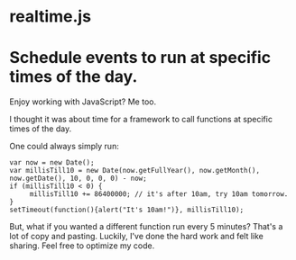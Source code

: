 realtime.js
===========
Schedule events to run at specific times of the day.
===========


Enjoy working with JavaScript? Me too.

I thought it was about time for a framework to call functions at specific times of the day.

One could always simply run:
```
var now = new Date();
var millisTill10 = new Date(now.getFullYear(), now.getMonth(), now.getDate(), 10, 0, 0, 0) - now;
if (millisTill10 < 0) {
     millisTill10 += 86400000; // it's after 10am, try 10am tomorrow.
}
setTimeout(function(){alert("It's 10am!")}, millisTill10);
```
But, what if you wanted a different function run every 5 minutes? That's a lot of copy and pasting. Luckily, I've done the hard work and felt like sharing. Feel free to optimize my code.
